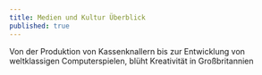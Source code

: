```yaml
---
title: Medien und Kultur Überblick
published: true
---
```


Von der Produktion von Kassenknallern bis zur Entwicklung von weltklassigen Computerspielen, blüht Kreativität in Großbritannien
